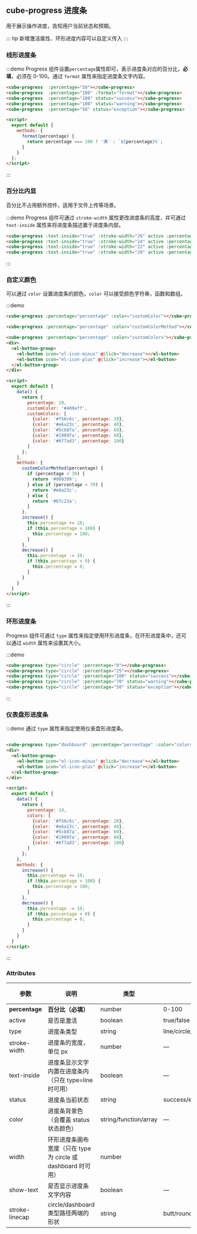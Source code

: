 ## cube-progress 进度条

用于展示操作进度，告知用户当前状态和预期。

::: tip 
新增激活属性、环形进度内容可以自定义传入
:::

### 线形进度条

:::demo Progress 组件设置`percentage`属性即可，表示进度条对应的百分比，**必填**，必须在 0-100。通过 `format` 属性来指定进度条文字内容。

```html
<cube-progress  :percentage="50"></cube-progress>
<cube-progress  :percentage="100" :format="format"></cube-progress>
<cube-progress  :percentage="100" status="success"></cube-progress>
<cube-progress  :percentage="100" status="warning"></cube-progress>
<cube-progress  :percentage="50" status="exception"></cube-progress>

<script>
  export default {
    methods: {
      format(percentage) {
        return percentage === 100 ? '满' : `${percentage}%`;
      }
    }
  };
</script>
```
:::

### 百分比内显

百分比不占用额外控件，适用于文件上传等场景。

:::demo Progress 组件可通过 `stroke-width` 属性更改进度条的高度，并可通过 `text-inside` 属性来将进度条描述置于进度条内部。

```html
<cube-progress :text-inside="true" :stroke-width="26" active :percentage="70"></cube-progress>
<cube-progress :text-inside="true" :stroke-width="24" active :percentage="100" status="success"></cube-progress>
<cube-progress :text-inside="true" :stroke-width="22" active :percentage="80" status="warning"></cube-progress>
<cube-progress :text-inside="true" :stroke-width="20" active :percentage="50" status="exception"></cube-progress>
```
:::

### 自定义颜色

可以通过 `color` 设置进度条的颜色，`color` 可以接受颜色字符串，函数和数组。

:::demo

```html
<cube-progress :percentage="percentage" :color="customColor"></cube-progress>

<cube-progress :percentage="percentage" :color="customColorMethod"></cube-progress>

<cube-progress :percentage="percentage" :color="customColors"></cube-progress>
<div>
  <el-button-group>
    <el-button icon="el-icon-minus" @click="decrease"></el-button>
    <el-button icon="el-icon-plus" @click="increase"></el-button>
  </el-button-group>
</div>

<script>
  export default {
    data() {
      return {
        percentage: 20,
        customColor: '#409eff',
        customColors: [
          {color: '#f56c6c', percentage: 20},
          {color: '#e6a23c', percentage: 40},
          {color: '#5cb87a', percentage: 60},
          {color: '#1989fa', percentage: 80},
          {color: '#6f7ad3', percentage: 100}
        ]
      };
    },
    methods: {
      customColorMethod(percentage) {
        if (percentage < 30) {
          return '#909399';
        } else if (percentage < 70) {
          return '#e6a23c';
        } else {
          return '#67c23a';
        }
      },
      increase() {
        this.percentage += 10;
        if (this.percentage > 100) {
          this.percentage = 100;
        }
      },
      decrease() {
        this.percentage -= 10;
        if (this.percentage < 0) {
          this.percentage = 0;
        }
      }
    }
  }
</script>
```
:::

### 环形进度条

Progress 组件可通过 `type` 属性来指定使用环形进度条，在环形进度条中，还可以通过 `width` 属性来设置其大小。

:::demo

```html
<cube-progress type="circle" :percentage="0"></cube-progress>
<cube-progress type="circle" :percentage="25"></cube-progress>
<cube-progress type="circle" :percentage="100" status="success"></cube-progress>
<cube-progress type="circle" :percentage="70" status="warning"></cube-progress>
<cube-progress type="circle" :percentage="50" status="exception"></cube-progress>
```
:::

### 仪表盘形进度条

:::demo 通过 `type` 属性来指定使用仪表盘形进度条。

```html

<cube-progress type="dashboard" :percentage="percentage" :color="colors"></cube-progress>
<div>
  <el-button-group>
    <el-button icon="el-icon-minus" @click="decrease"></el-button>
    <el-button icon="el-icon-plus" @click="increase"></el-button>
  </el-button-group>
</div>

<script>
  export default {
    data() {
      return {
        percentage: 10,
        colors: [
          {color: '#f56c6c', percentage: 20},
          {color: '#e6a23c', percentage: 40},
          {color: '#5cb87a', percentage: 60},
          {color: '#1989fa', percentage: 80},
          {color: '#6f7ad3', percentage: 100}
        ]
      };
    },
    methods: {
      increase() {
        this.percentage += 10;
        if (this.percentage > 100) {
          this.percentage = 100;
        }
      },
      decrease() {
        this.percentage -= 10;
        if (this.percentage < 0) {
          this.percentage = 0;
        }
      }
    }
  }
</script>
```
:::

### Attributes
| 参数          | 说明            | 类型            | 可选值                 | 默认值   |
|-------------  |---------------- |---------------- |---------------------- |-------- |
| **percentage** | **百分比（必填）**   | number         |     0-100          |     0    |
| active | 是否是激活  |    boolean   |    true/false         |     false    |
| type          | 进度条类型           | string         | line/circle/dashboard | line |
| stroke-width  | 进度条的宽度，单位 px | number          | — | 6 |
| text-inside  | 进度条显示文字内置在进度条内（只在 type=line 时可用） | boolean | — | false |
| status  | 进度条当前状态 | string | success/exception/warning | — |
| color  | 进度条背景色（会覆盖 status 状态颜色） | string/function/array | — | '' |
| width  | 环形进度条画布宽度（只在 type 为 circle 或 dashboard 时可用） | number |  | 126 |
| show-text  | 是否显示进度条文字内容 | boolean | — | true |
| stroke-linecap  | circle/dashboard 类型路径两端的形状 | string | butt/round/square | round |